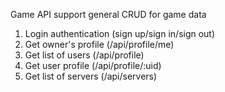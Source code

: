Game API support general CRUD for game data
1. Login authentication (sign up/sign in/sign out)
2. Get owner's profile (/api/profile/me)
3. Get list of users (/api/profile)
4. Get user profile (/api/profile/:uid)
5. Get list of servers (/api/servers)
